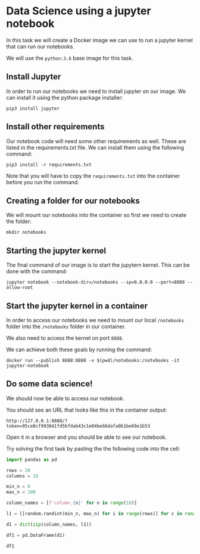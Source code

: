 # Data Science using a jupyter notebook

In this task we will create a Docker image we can use to run a jupyter kernel that can run our notebooks.

We will use the `python:3.6` base image for this task.

## Install Jupyter
In order to run our notebooks we need to install jupyter on our image. We can install it using the python package installer:
```
pip3 install jupyter
```

## Install other requirements
Our notebook code will need some other requirements as well. These are listed in the requirements.txt file. We can install them using the following command:
```
pip3 install -r requirements.txt
```

Note that you will have to copy the `requirements.txt` into the container before you run the command.

## Creating a folder for our notebooks
We will mount our notebooks into the container so first we need to create the folder:
```
mkdir notebooks
```

## Starting the jupyter kernel
The final command of our image is to start the jupytern kernel. This can be done with the command:
```
jupyter notebook --notebook-dir=/notebooks --ip=0.0.0.0 --port=8888 --allow-root
```

## Start the jupyter kernel in a container
In order to access our notebooks we need to mount our local `/notebooks` folder into the `/notebooks` folder in our container.

We also need to access the kernel on port `8888`.

We can achieve both these goals by running the command:

```
docker run --publish 8888:8888 -v $(pwd)/notebooks:/notebooks -it jupyter-notebook
```

## Do some data science!
We should now be able to access our notebook.

You should see an URL that looks like this in the container output:
```
http://127.0.0.1:8888/?token=95ce0cf993041fd5bfdab43c1e04be66dafa0b1be69e1b53
```

Open it in a browser and you should be able to see our notebook.

Try solving the first task by pasting the the following code into the cell:
```python
import pandas as pd

rows = 20
columns = 10

min_n = 0
max_n = 100

column_names = [f'column_{n}' for n in range(10)]

l1 = [[random.randint(min_n, max_n) for i in range(rows)] for c in range(columns)]

d1 = dict(zip(column_names, l1))

df1 = pd.DataFrame(d1)

df1
```
